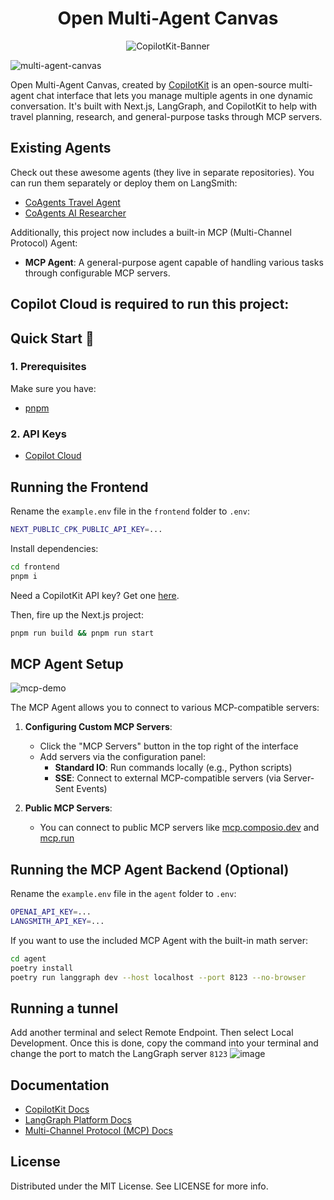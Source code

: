 

<div align="center">

# Open Multi-Agent Canvas
   
![CopilotKit-Banner](https://github.com/user-attachments/assets/8167c845-0381-45d9-ad1c-83f995d48290)
</div>


![multi-agent-canvas](https://github.com/user-attachments/assets/5953a5a6-5686-4722-9477-5279b67b3dba)


Open Multi-Agent Canvas, created by [CopilotKit](https://github.com/CopilotKit/CopilotKit) is an open-source multi-agent chat interface that lets you manage multiple agents in one dynamic conversation. It's built with Next.js, LangGraph, and CopilotKit to help with travel planning, research, and general-purpose tasks through MCP servers.

## Existing Agents

Check out these awesome agents (they live in separate repositories). You can run them separately or deploy them on LangSmith:
- [CoAgents Travel Agent](https://github.com/CopilotKit/CopilotKit/tree/main/examples/coagents-travel/agent)
- [CoAgents AI Researcher](https://github.com/CopilotKit/CopilotKit/tree/main/examples/coagents-ai-researcher/agent)

Additionally, this project now includes a built-in MCP (Multi-Channel Protocol) Agent:
- **MCP Agent**: A general-purpose agent capable of handling various tasks through configurable MCP servers.

## Copilot Cloud is required to run this project: 




## Quick Start 🚀

### 1. Prerequisites
Make sure you have:
- [pnpm](https://pnpm.io/installation)

### 2. API Keys
- [Copilot Cloud](https://cloud.copilotkit.ai)

## Running the Frontend

Rename the `example.env` file in the `frontend` folder to `.env`:

```sh
NEXT_PUBLIC_CPK_PUBLIC_API_KEY=...
```

Install dependencies:

```sh
cd frontend
pnpm i
```



Need a CopilotKit API key? Get one [here](https://cloud.copilotkit.ai/).

Then, fire up the Next.js project:

```sh
pnpm run build && pnpm run start
```

## MCP Agent Setup

![mcp-demo](./agent/demo/mcp-demo.gif)

The MCP Agent allows you to connect to various MCP-compatible servers:

1. **Configuring Custom MCP Servers**:
   - Click the "MCP Servers" button in the top right of the interface
   - Add servers via the configuration panel:
     - **Standard IO**: Run commands locally (e.g., Python scripts)
     - **SSE**: Connect to external MCP-compatible servers (via Server-Sent Events)

2. **Public MCP Servers**:
   - You can connect to public MCP servers like [mcp.composio.dev](https://mcp.composio.dev/) and [mcp.run](https://www.mcp.run/)

## Running the MCP Agent Backend (Optional)

Rename the `example.env` file in the `agent` folder to `.env`:

```sh
OPENAI_API_KEY=...
LANGSMITH_API_KEY=...
```

If you want to use the included MCP Agent with the built-in math server:

```sh
cd agent
poetry install
poetry run langgraph dev --host localhost --port 8123 --no-browser
```

## Running a tunnel

Add another terminal and select Remote Endpoint.
Then select Local Development.
Once this is done, copy the command into your terminal and change the port to match the LangGraph server `8123`
![image](https://github.com/user-attachments/assets/6bf41042-9529-4470-8baf-dd076aad31a1)


## Documentation 
- [CopilotKit Docs](https://docs.copilotkit.ai/coagents)
- [LangGraph Platform Docs](https://langchain-ai.github.io/langgraph/cloud/deployment/cloud/)
- [Multi-Channel Protocol (MCP) Docs](https://github.com/langchain-ai/langgraph/tree/main/examples/mcp)

## License
Distributed under the MIT License. See LICENSE for more info.
